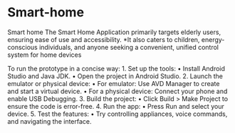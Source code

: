 # Smart-home
Smart home
The Smart Home Application primarily targets elderly users, ensuring ease of use and accessibility.
*It also caters to children, energy-conscious individuals, and anyone seeking a convenient, unified control system for home devices

To run the prototype in a concise way:
	1.	Set up the tools:
	•	Install Android Studio and Java JDK.
	•	Open the project in Android Studio.
	2.	Launch the emulator or physical device:
	•	For emulator: Use AVD Manager to create and start a virtual device.
	•	For a physical device: Connect your phone and enable USB Debugging.
	3.	Build the project:
	•	Click Build > Make Project to ensure the code is error-free.
	4.	Run the app:
	•	Press Run and select your device.
	5.	Test the features:
	•	Try controlling appliances, voice commands, and navigating the interface.
